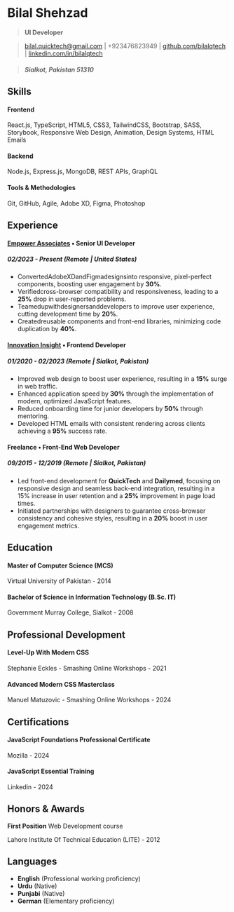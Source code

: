 # Bilal Shehzad

> **UI Developer**

> [bilal.quicktech@gmail.com](mailto:bilal.quicktech@gmail.com) | +923476823949 | [github.com/bilalqtech](https://github.com/bilalqtech) | [linkedin.com/in/bilalqtech](https://linkedin.com/in/bilalqtech)

> ##### Sialkot, Pakistan 51310

## Skills

#### Frontend

React.js, TypeScript, HTML5, CSS3, TailwindCSS, Bootstrap, SASS, Storybook, Responsive Web Design, Animation, Design Systems, HTML Emails

#### Backend

Node.js, Express.js, MongoDB, REST APIs, GraphQL

#### Tools & Methodologies

Git, GitHub, Agile, Adobe XD, Figma, Photoshop

## Experience

#### [Empower Associates](https://www.linkedin.com/company/empowerassociates/) • Senior UI Developer

##### 02/2023 - Present (Remote | United States)

- ConvertedAdobeXDandFigmadesignsinto responsive, pixel-perfect components, boosting user engagement by **30%**.
- Verifiedcross-browser compatibility and responsiveness, leading to a **25%** drop in user-reported problems.
- Teamedupwithdesignersanddevelopers to improve user experience, cutting development time by **20%**.
- Createdreusable components and front-end libraries, minimizing code duplication by **40%**.

#### [Innovation Insight](https://www.linkedin.com/company/innovationinsight/) • Frontend Developer

##### 01/2020 - 02/2023 (Remote | Sialkot, Pakistan)

- Improved web design to boost user experience, resulting in a **15%** surge in web traffic.
- Enhanced application speed by **30%** through the implementation of modern, optimized JavaScript features.
- Reduced onboarding time for junior developers by **50%** through mentoring.
- Developed HTML emails with consistent rendering across clients achieving a **95%** success rate.

#### Freelance • Front-End Web Developer

##### 09/2015 - 12/2019 (Remote | Sialkot, Pakistan)

- Led front-end development for **QuickTech** and **Dailymed**, focusing on responsive design and seamless back-end integration, resulting in a 15% increase in user retention and a **25%** improvement in page load times.
- Initiated partnerships with designers to guarantee cross-browser consistency and cohesive styles, resulting in a **20%** boost in user engagement metrics.

## Education

#### Master of Computer Science (MCS)

Virtual University of Pakistan - 2014


#### Bachelor of Science in Information Technology (B.Sc. IT)

Government Murray College, Sialkot - 2008

## Professional Development

#### Level-Up With Modern CSS

Stephanie Eckles - Smashing Online Workshops - 2021


#### Advanced Modern CSS Masterclass 

Manuel Matuzovic - Smashing Online Workshops - 2024

## Certifications

#### JavaScript Foundations Professional Certificate

Mozilla - 2024


#### JavaScript Essential Training

Linkedin - 2024

## Honors & Awards

**First Position** Web Development course

Lahore Institute Of Technical Education (LITE) - 2012

## Languages

- **English** (Professional working proficiency)
- **Urdu** (Native)
- **Punjabi** (Native)
- **German** (Elementary proficiency)
